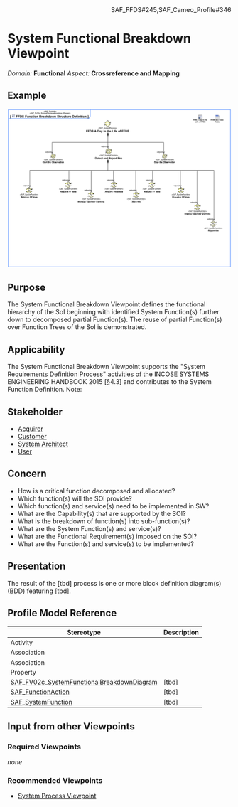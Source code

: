 <div align="right">SAF_FFDS#245,SAF_Cameo_Profile#346</div>

# System Functional Breakdown Viewpoint
*Domain:* **Functional** *Aspect:* **Crossreference and Mapping**
## Example
![FFDS Function Breakdown Structure Definition](../diagrams/FFDS-Function-Breakdown-Structure-Definition.svg)
## Purpose
The System Functional Breakdown Viewpoint defines the functional hierarchy of the SoI beginning with identified System Function(s) further down to decomposed partial Function(s). The reuse of partial Function(s) over Function Trees of the SoI is demonstrated.
## Applicability
The System Functional Breakdown Viewpoint supports the "System Requirements Definition Process" activities of the INCOSE SYSTEMS ENGINEERING HANDBOOK 2015 [§4.3] and contributes to the System Function Definition.
Note:
## Stakeholder
* [Acquirer](../stakeholders.md#Acquirer)
* [Customer](../stakeholders.md#Customer)
* [System Architect](../stakeholders.md#System-Architect)
* [User](../stakeholders.md#User)
## Concern
* How is a critical function decomposed and allocated?
* Which function(s) will the SOI provide?
* Which function(s) and service(s) need to be implemented in SW?
* What are the Capability(s) that are supported by the SOI?
* What is the breakdown of function(s) into sub-function(s)?
* What are the System Function(s) and service(s)?
* What are the Functional Requirement(s) imposed on the SOI?
* What are the Function(s) and service(s) to be implemented?
## Presentation
The result of the [tbd] process is one or more block definition diagram(s) (BDD) featuring [tbd].

## Profile Model Reference
|Stereotype | Description|
|---|---|
|Activity||
|Association||
|Association||
|Property||
|[SAF_FV02c_SystemFunctionalBreakdownDiagram](../stereotypes.md#SAF_FV02c_SystemFunctionalBreakdownDiagram)|[tbd]|
|[SAF_FunctionAction](../stereotypes.md#SAF_FunctionAction)|[tbd]|
|[SAF_SystemFunction](../stereotypes.md#SAF_SystemFunction)|[tbd]|
## Input from other Viewpoints
### Required Viewpoints
*none*
### Recommended Viewpoints
* [System Process Viewpoint](System-Process-Viewpoint.md)

